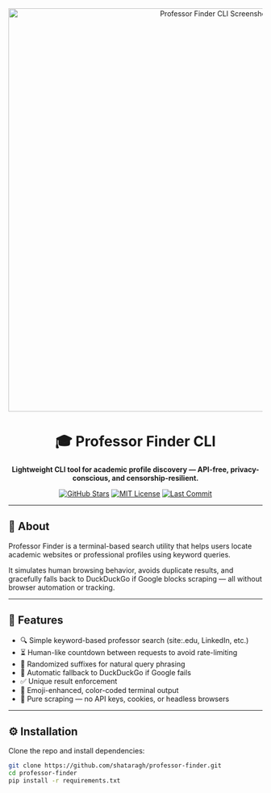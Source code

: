 <div align="center">
  <img src="https://yourimageshare.com/ib/JUZqnD0xLu.png" alt="Professor Finder CLI Screenshot" width="800"/>
</div>

<h1 align="center">🎓 Professor Finder CLI</h1>
<p align="center">
  <strong>Lightweight CLI tool for academic profile discovery — API-free, privacy-conscious, and censorship-resilient.</strong>
</p>

<div align="center">
  <a href="https://github.com/shataragh/professor-finder/stargazers"><img src="https://img.shields.io/github/stars/shataragh/professor-finder?style=social" alt="GitHub Stars"></a>
  <a href="LICENSE"><img src="https://img.shields.io/badge/license-MIT-blue.svg" alt="MIT License"></a>
  <a href="https://github.com/shataragh/professor-finder/commits/main"><img src="https://img.shields.io/github/last-commit/shataragh/professor-finder.svg" alt="Last Commit"></a>
</div>

---

## 🚀 About

Professor Finder is a terminal-based search utility that helps users locate academic websites or professional profiles using keyword queries.

It simulates human browsing behavior, avoids duplicate results, and gracefully falls back to DuckDuckGo if Google blocks scraping — all without browser automation or tracking.

---

## 🔧 Features

- 🔍 Simple keyword-based professor search (site:.edu, LinkedIn, etc.)
- ⏳ Human-like countdown between requests to avoid rate-limiting
- 🧠 Randomized suffixes for natural query phrasing
- 🔄 Automatic fallback to DuckDuckGo if Google fails
- ✅ Unique result enforcement
- 🎨 Emoji-enhanced, color-coded terminal output
- 🔐 Pure scraping — no API keys, cookies, or headless browsers

---

## ⚙️ Installation

Clone the repo and install dependencies:

```bash
git clone https://github.com/shataragh/professor-finder.git
cd professor-finder
pip install -r requirements.txt
